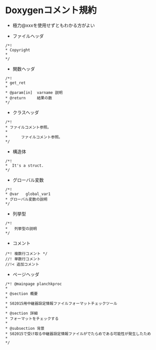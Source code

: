 # Doxygenコメント規約

* 極力@xxxを使用せずともわかる方がよい

* ファイルヘッダ
~~~
/*!
* Copyright
*
*/
~~~


* 関数ヘッダ
~~~
/*!
* get_ret
*
* @param[in]  varname 説明
* @return     結果の数
*/
~~~

* クラスヘッダ
~~~
/*!
* ファイルコメント参照。
*
*      ファイルコメント参照。
*/
~~~

* 構造体
~~~
/*!
*  It's a struct.
*/
~~~

* グローバル変数
~~~
/*!
* @var   global_var1
* グローバル変数の説明
*/
~~~

* 列挙型
~~~
/*!
*   列挙型の説明
*/
~~~

* コメント
~~~
/*! 複数行コメント */
//! 単数行コメント
//!< 追加コメント
~~~


* ページヘッダ
~~~
/*! @mainpage planchkproc
*
* @section 概要
*
* S02015用中継器設定情報ファイルフォーマットチェックツール
*
* @section 詳細
* フォーマットをチェックする
*
* @subsection 背景
* S02015で受け取る中継器設定情報ファイルがでたらめである可能性が発生したため
*
*/
~~~

